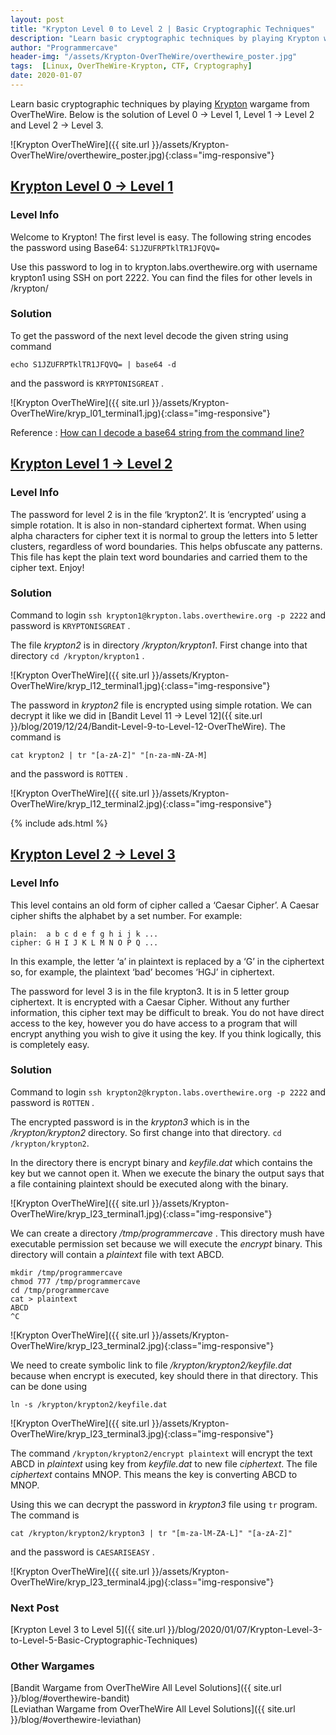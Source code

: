 ```yaml
---
layout: post
title: "Krypton Level 0 to Level 2 | Basic Cryptographic Techniques"
description: "Learn basic cryptographic techniques by playing Krypton wargame from OverTheWire. Below is the solution of Level 0 → Level 1, Level 1 → Level 2 and Level 2 → Level 3."
author: "Programmercave"
header-img: "/assets/Krypton-OverTheWire/overthewire_poster.jpg"
tags:  [Linux, OverTheWire-Krypton, CTF, Cryptography]
date: 2020-01-07
---
```


Learn basic cryptographic techniques by playing [Krypton](https://overthewire.org/wargames/krypton/) wargame from OverTheWire. Below is the solution of Level 0 → Level 1, Level 1 → Level 2 and Level 2 → Level 3.

![Krypton OverTheWire]({{ site.url }}/assets/Krypton-OverTheWire/overthewire_poster.jpg){:class="img-responsive"}

## [Krypton Level 0 → Level 1](https://overthewire.org/wargames/krypton/krypton0.html)

### Level Info

Welcome to Krypton! The first level is easy. The following string encodes the password using Base64:
`S1JZUFRPTklTR1JFQVQ=`

Use this password to log in to krypton.labs.overthewire.org with username krypton1 using SSH on port 2222. You can find the files for other levels in /krypton/

### Solution 

To get the password of the next level decode the given string using command
```
echo S1JZUFRPTklTR1JFQVQ= | base64 -d
```

and the password is `KRYPTONISGREAT` .

![Krypton OverTheWire]({{ site.url }}/assets/Krypton-OverTheWire/kryp_l01_terminal1.jpg){:class="img-responsive"}


Reference : [How can I decode a base64 string from the command line?](https://askubuntu.com/questions/178521/how-can-i-decode-a-base64-string-from-the-command-line)


## [Krypton Level 1 → Level 2](https://overthewire.org/wargames/krypton/krypton1.html)

### Level Info

The password for level 2 is in the file ‘krypton2’. It is ‘encrypted’ using a simple rotation. It is also in non-standard ciphertext format. When using alpha characters for cipher text it is normal to group the letters into 5 letter clusters, regardless of word boundaries. This helps obfuscate any patterns. This file has kept the plain text word boundaries and carried them to the cipher text. Enjoy!

### Solution

Command to login `ssh krypton1@krypton.labs.overthewire.org -p 2222` and password is `KRYPTONISGREAT` .

The file *krypton2* is in directory */krypton/krypton1*. First change into that directory `cd /krypton/krypton1` .

![Krypton OverTheWire]({{ site.url }}/assets/Krypton-OverTheWire/kryp_l12_terminal1.jpg){:class="img-responsive"}


The password in *krypton2* file is encrypted using simple rotation. We can decrypt it like we did in [Bandit Level 11 → Level 12]({{ site.url }}/blog/2019/12/24/Bandit-Level-9-to-Level-12-OverTheWire). The command is
```
cat krypton2 | tr "[a-zA-Z]" "[n-za-mN-ZA-M]
```

and the password is `ROTTEN` .

![Krypton OverTheWire]({{ site.url }}/assets/Krypton-OverTheWire/kryp_l12_terminal2.jpg){:class="img-responsive"}


{% include ads.html %}<br/>

## [Krypton Level 2 → Level 3](https://overthewire.org/wargames/krypton/krypton2.html)

### Level Info

This level contains an old form of cipher called a ‘Caesar Cipher’. A Caesar cipher shifts the alphabet by a set number. For example:
```
plain:  a b c d e f g h i j k ...
cipher: G H I J K L M N O P Q ...
```

In this example, the letter ‘a’ in plaintext is replaced by a ‘G’ in the ciphertext so, for example, the plaintext ‘bad’ becomes ‘HGJ’ in ciphertext.

The password for level 3 is in the file krypton3. It is in 5 letter group ciphertext. It is encrypted with a Caesar Cipher. Without any further information, this cipher text may be difficult to break. You do not have direct access to the key, however you do have access to a program that will encrypt anything you wish to give it using the key. If you think logically, this is completely easy.

### Solution

Command to login `ssh krypton2@krypton.labs.overthewire.org -p 2222` and password is `ROTTEN` .

The encrypted password is in the *krypton3* which is in the */krypton/krypton2* directory. So first change into that directory. `cd /krypton/krypton2`.

In the directory there is encrypt binary and *keyfile.dat* which contains the key but we cannot open it.  When we execute the binary the output says that a file containing plaintext should be executed along with the binary.

![Krypton OverTheWire]({{ site.url }}/assets/Krypton-OverTheWire/kryp_l23_terminal1.jpg){:class="img-responsive"}

We can create a directory */tmp/programmercave* . This directory mush have executable permission set because we will execute the *encrypt* binary. This directory will contain a *plaintext* file with text ABCD. 
```
mkdir /tmp/programmercave
chmod 777 /tmp/programmercave
cd /tmp/programmercave
cat > plaintext
ABCD 
^C
```

![Krypton OverTheWire]({{ site.url }}/assets/Krypton-OverTheWire/kryp_l23_terminal2.jpg){:class="img-responsive"}

We need to create symbolic link to file */krypton/krypton2/keyfile.dat* because when encrypt is executed, key should there in that directory. This can be done using 
```
ln -s /krypton/krypton2/keyfile.dat  
```

![Krypton OverTheWire]({{ site.url }}/assets/Krypton-OverTheWire/kryp_l23_terminal3.jpg){:class="img-responsive"}

The command `/krypton/krypton2/encrypt plaintext` will encrypt the text ABCD in *plaintext* using key from *keyfile.dat* to new file *ciphertext*. The file *ciphertext* contains MNOP. This means the key is converting ABCD to MNOP.

Using this we can decrypt the password in *krypton3* file using `tr` program. The command is 
```
cat /krypton/krypton2/krypton3 | tr "[m-za-lM-ZA-L]" "[a-zA-Z]"
```
and the password is `CAESARISEASY` .

![Krypton OverTheWire]({{ site.url }}/assets/Krypton-OverTheWire/kryp_l23_terminal4.jpg){:class="img-responsive"}

### Next Post
[Krypton Level 3 to Level 5]({{ site.url }}/blog/2020/01/07/Krypton-Level-3-to-Level-5-Basic-Cryptographic-Techniques)

### Other Wargames
[Bandit Wargame from OverTheWire All Level Solutions]({{ site.url }}/blog/#overthewire-bandit)<br/>
[Leviathan Wargame from OverTheWire All Level Solutions]({{ site.url }}/blog/#overthewire-leviathan)<br/> 


